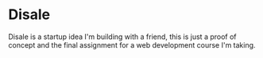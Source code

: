 # Disale
Disale is a startup idea I'm building with a friend, this is just a proof of concept and the final assignment for a web development course I'm taking.
